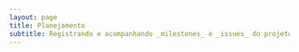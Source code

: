 ```yaml
---
layout: page
title: Planejamento
subtitle: Registrando e acompanhando _milestones_ e _issues_ do projeto
---
```

